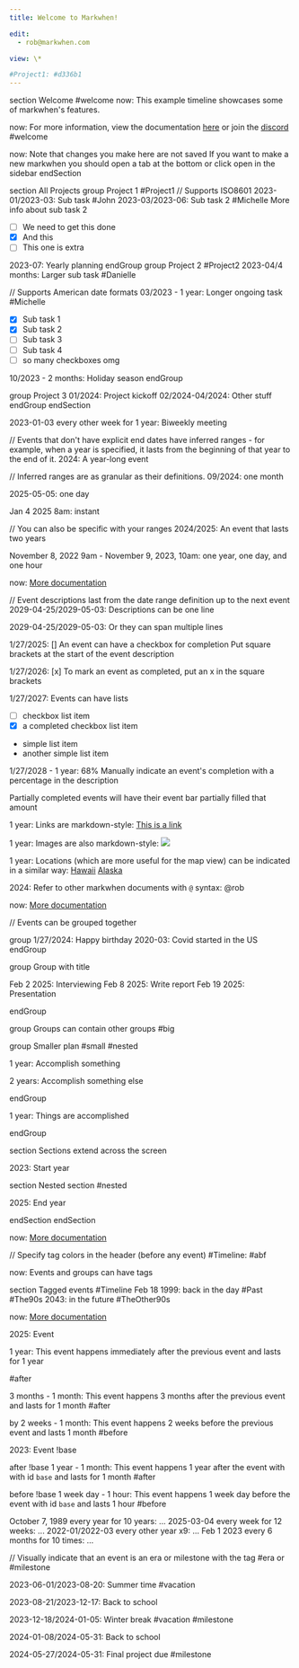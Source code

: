 ```yaml
---
title: Welcome to Markwhen!

edit:
  - rob@markwhen.com

view: \*

#Project1: #d336b1
---
```

section Welcome #welcome
now: This example timeline showcases some of markwhen's features.

now: For more information, view the documentation [here](https://docs.markwhen.com) or join the [discord](https://discord.gg/3rTpUD94ac)
#welcome

now: Note that changes you make here are not saved
If you want to make a new markwhen you should open a tab at the bottom or click open in the sidebar
endSection

section All Projects
group Project 1 #Project1
// Supports ISO8601
2023-01/2023-03: Sub task #John
2023-03/2023-06: Sub task 2 #Michelle
More info about sub task 2

- [ ] We need to get this done
- [x] And this
- [ ] This one is extra

2023-07: Yearly planning
endGroup
 group Project 2 #Project2
2023-04/4 months: Larger sub task #Danielle

// Supports American date formats
03/2023 - 1 year: Longer ongoing task #Michelle

- [x] Sub task 1
- [x] Sub task 2
- [ ] Sub task 3
- [ ] Sub task 4
- [ ] so many checkboxes omg

10/2023 - 2 months: Holiday season
endGroup

group Project 3
01/2024: Project kickoff
02/2024-04/2024: Other stuff
endGroup
endSection

2023-01-03 every other week for 1 year: Biweekly meeting

// Events that don't have explicit end dates have inferred ranges - for example, when a year is specified, it lasts from the beginning of that year to the end of it.
2024: A year-long event

// Inferred ranges are as granular as their definitions.
09/2024: one month

2025-05-05: one day

Jan 4 2025 8am: instant

// You can also be specific with your ranges
2024/2025: An event that lasts two years

November 8, 2022 9am - November 9, 2023, 10am: one year, one day, and one hour

now: [More documentation](https://docs.markwhen.com/syntax/events.html)

// Event descriptions last from the date range definition up to the next event
2029-04-25/2029-05-03: Descriptions can be one line

2029-04-25/2029-05-03: Or
they can span
multiple lines

1/27/2025: [] An event can have a checkbox for completion
Put square brackets at the start of the event description

1/27/2026: [x] To mark an event as completed, put an x in the square brackets

1/27/2027: Events can have lists

- [ ] checkbox list item
- [x] a completed checkbox list item
- simple list item
- another simple list item

1/27/2028 - 1 year: 68% Manually indicate an event's completion with a percentage in the description

Partially completed events will have their event bar partially filled that amount

1 year: Links are markdown-style: [This is a link](https://markwhen.com)

1 year: Images are also markdown-style:
![](https://blog.markwhen.com/images/calendar1.png)

1 year: Locations (which are more useful for the map view) can be indicated in a similar way: [Hawaii](location) [Alaska](map)

2024: Refer to other markwhen documents with `@` syntax: @rob

now: [More documentation](https://docs.markwhen.com/syntax/event-descriptions.html)

// Events can be grouped together

group
1/27/2024: Happy birthday
2020-03: Covid started in the US 
endGroup

group Group with title

Feb 2 2025: Interviewing
Feb 8 2025: Write report
Feb 19 2025: Presentation

endGroup

group Groups can contain other groups #big

group Smaller plan #small #nested

1 year: Accomplish something

2 years: Accomplish something else

endGroup

1 year: Things are accomplished

endGroup

section Sections extend across the screen

2023: Start year

section Nested section #nested

2025: End year

endSection
endSection

now: [More documentation](https://docs.markwhen.com/syntax/groups-and-sections.html)

// Specify tag colors in the header (before any event)
#Timeline: #abf

now: Events and groups can have tags

section Tagged events #Timeline
Feb 18 1999: back in the day #Past #The90s
2043: in the future #TheOther90s

now: [More documentation](https://docs.markwhen.com/syntax/event-descriptions.html#tag)

2025: Event

1 year: This event happens immediately after the previous event and lasts for 1 year

#after

3 months - 1 month: This event happens 3 months after the previous event and lasts for 1 month
#after

by 2 weeks - 1 month: This event happens 2 weeks before the previous event and lasts 1 month
#before


2023: Event !base

after !base 1 year - 1 month: This event happens 1 year after the event with with id `base` and lasts for 1 month
#after

before !base 1 week day - 1 hour: This event happens 1 week day before the event with id `base` and lasts 1 hour
#before

October 7, 1989 every year for 10 years: ...
2025-03-04 every week for 12 weeks: ...
2022-01/2022-03 every other year x9: ...
Feb 1 2023 every 6 months for 10 times: ...

// Visually indicate that an event is an era or milestone with the tag #era or #milestone

2023-06-01/2023-08-20: Summer time #vacation

2023-08-21/2023-12-17: Back to school

2023-12-18/2024-01-05: Winter break #vacation #milestone

2024-01-08/2024-05-31: Back to school

2024-05-27/2024-05-31: Final project due #milestone
